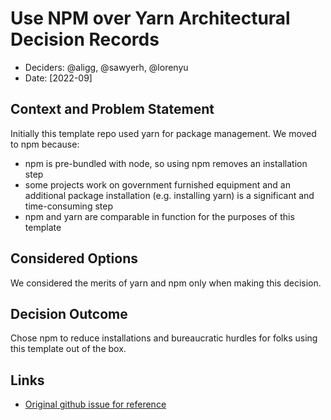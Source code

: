 # Use NPM over Yarn Architectural Decision Records

* Deciders: @aligg, @sawyerh, @lorenyu
* Date: [2022-09]


## Context and Problem Statement
Initially this template repo used yarn for package management. We moved to npm because: 
* npm is pre-bundled with node, so using npm removes an installation step
* some projects work on government furnished equipment and an additional package installation (e.g. installing yarn) is a significant and time-consuming step 
* npm and yarn are comparable in function for the purposes of this template


## Considered Options
We considered the merits of yarn and npm only when making this decision. 

## Decision Outcome
Chose npm to reduce installations and bureaucratic hurdles for folks using this template out of the box. 

## Links
* [Original github issue for reference](https://github.com/navapbc/template-application-nextjs/issues/11)